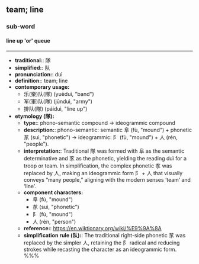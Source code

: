 ## team; line
### sub-word
#### line up 'or' queue
---
- **traditional:**: 隊
- **simplified:**: 队
- **pronunciation:**: duì
- **definition:**: team; line
- **contemporary usage:**
  - 乐(樂)队(隊) (yuèduì, "band")
  - 军(軍)队(隊) (jūnduì, "army")
  - 排队(隊) (páiduì, "line up")
- **etymology (隊):**
  - **type:**: phono-semantic compound → ideogrammic compound
  - **description:**: phono-semantic: semantic 阜 (fù, "mound") + phonetic 㒸 (suì, "phonetic") → ideogrammic: 阝 (fù, "mound") + 人 (rén, "people").
  - **interpretation:**: Traditional 隊 was formed with 阜 as the semantic determinative and 㒸 as the phonetic, yielding the reading duì for a troop or team. In simplification, the complex phonetic 㒸 was replaced by 人, making an ideogrammic form 阝 + 人 that visually conveys “many people,” aligning with the modern senses ‘team’ and ‘line’.
  - **component characters:**
    - 阜 (fù, "mound")
    - 㒸 (suì, "phonetic")
    - 阝 (fù, "mound")
    - 人 (rén, "person")
  - **reference:**: https://en.wiktionary.org/wiki/%E9%9A%8A
  - **simplification rule (队):**: The traditional right-side phonetic 㒸 was replaced by the simpler 人, retaining the 阝 radical and reducing strokes while recasting the character as an ideogrammic form.
%%%